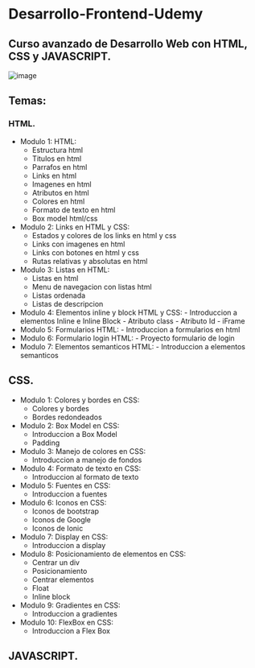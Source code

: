 # Desarrollo-Frontend-Udemy
## Curso avanzado de Desarrollo Web con HTML, CSS y JAVASCRIPT.
![image](https://user-images.githubusercontent.com/78452543/217433314-cf173afd-4cf0-42bc-a507-2afa02637e0d.png)

## Temas:
### HTML.
  + Modulo 1: HTML:
    - Estructura html
    - Titulos en html
    - Parrafos en html
    - Links en html
    - Imagenes en html
    - Atributos en html
    - Colores en html
    - Formato de texto en html
    - Box model html/css
  + Modulo 2: Links en HTML y CSS:
    - Estados y colores de los links en html y css
    - Links con imagenes en html
    - Links con botones en html y css
    - Rutas relativas y absolutas en html
  + Modulo 3: Listas en HTML:
    - Listas en html
    - Menu de navegacion con listas html
    - Listas ordenada
    - Listas de descripcion
   + Modulo 4: Elementos inline y block HTML y CSS:
    - Introduccion a elementos Inline e Inline Block
    - Atributo class
    - Atributo Id
    - iFrame
   + Modulo 5: Formularios HTML:
    - Introduccion a formularios en html
   + Modulo 6: Formulario login HTML:
    - Proyecto formulario de login
   + Modulo 7: Elementos semanticos HTML:
    - Introduccion a elementos semanticos
## CSS.
  + Modulo 1: Colores y bordes en CSS:
    - Colores y bordes
    - Bordes redondeados
  + Modulo 2: Box Model en CSS:
    - Introduccion a Box Model
    - Padding
  + Modulo 3: Manejo de colores en CSS:
    - Introduccion a manejo de fondos
  + Modulo 4: Formato de texto en CSS:
    - Introduccion al formato de texto
  + Modulo 5: Fuentes en CSS:
    - Introduccion a fuentes
  + Modulo 6: Iconos en CSS:
    - Iconos de bootstrap
    - Iconos de Google
    - Iconos de Ionic
  + Modulo 7: Display en CSS:
    - Introduccion a display
  + Modulo 8: Posicionamiento de elementos en CSS:
    - Centrar un div
    - Posicionamiento
    - Centrar elementos
    - Float
    - Inline block
  + Modulo 9: Gradientes en CSS:
    - Introduccion a gradientes
  + Modulo 10: FlexBox en CSS:
    - Introduccion a Flex Box
## JAVASCRIPT.
